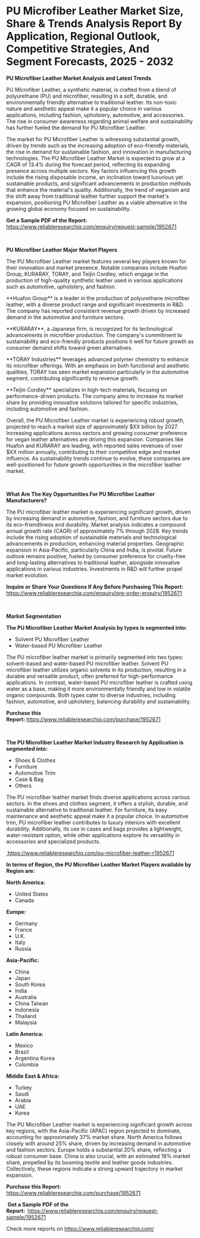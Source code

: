 <p><h1>PU Microfiber Leather Market Size, Share & Trends Analysis Report By Application, Regional Outlook, Competitive Strategies, And Segment Forecasts, 2025 - 2032</h1></p><p><strong>PU Microfiber Leather Market Analysis and Latest Trends</strong></p>
<p><p>PU Microfiber Leather, a synthetic material, is crafted from a blend of polyurethane (PU) and microfiber, resulting in a soft, durable, and environmentally friendly alternative to traditional leather. Its non-toxic nature and aesthetic appeal make it a popular choice in various applications, including fashion, upholstery, automotive, and accessories. The rise in consumer awareness regarding animal welfare and sustainability has further fueled the demand for PU Microfiber Leather.</p><p>The market for PU Microfiber Leather is witnessing substantial growth, driven by trends such as the increasing adoption of eco-friendly materials, the rise in demand for sustainable fashion, and innovation in manufacturing technologies. The PU Microfiber Leather Market is expected to grow at a CAGR of 13.4% during the forecast period, reflecting its expanding presence across multiple sectors. Key factors influencing this growth include the rising disposable income, an inclination toward luxurious yet sustainable products, and significant advancements in production methods that enhance the material's quality. Additionally, the trend of veganism and the shift away from traditional leather further support the market's expansion, positioning PU Microfiber Leather as a viable alternative in the growing global economy focused on sustainability.</p></p>
<p><strong>Get a Sample PDF of the Report:&nbsp;</strong> <a href="https://www.reliableresearchiq.com/enquiry/request-sample/1952671?utm_campaign=1996&utm_medium=2&utm_source=Github&utm_content=ia&utm_term=30012025&utm_id=pu-microfiber-leather">https://www.reliableresearchiq.com/enquiry/request-sample/1952671</a></p>
<p>&nbsp;</p>
<p><strong>PU Microfiber Leather Major Market Players</strong></p>
<p><p>The PU Microfiber Leather market features several key players known for their innovation and market presence. Notable companies include Huafon Group, KURARAY, TORAY, and Teijin Cordley, which engage in the production of high-quality synthetic leather used in various applications such as automotive, upholstery, and fashion.</p><p>**Huafon Group** is a leader in the production of polyurethane microfiber leather, with a diverse product range and significant investments in R&D. The company has reported consistent revenue growth driven by increased demand in the automotive and furniture sectors.</p><p>**KURARAY**, a Japanese firm, is recognized for its technological advancements in microfiber production. The company's commitment to sustainability and eco-friendly products positions it well for future growth as consumer demand shifts toward green alternatives. </p><p>**TORAY Industries** leverages advanced polymer chemistry to enhance its microfiber offerings. With an emphasis on both functional and aesthetic qualities, TORAY has seen market expansion particularly in the automotive segment, contributing significantly to revenue growth.</p><p>**Teijin Cordley** specializes in high-tech materials, focusing on performance-driven products. The company aims to increase its market share by providing innovative solutions tailored for specific industries, including automotive and fashion.</p><p>Overall, the PU Microfiber Leather market is experiencing robust growth, projected to reach a market size of approximately $XX billion by 2027. Increasing applications across sectors and growing consumer preference for vegan leather alternatives are driving this expansion. Companies like Huafon and KURARAY are leading, with reported sales revenues of over $XX million annually, contributing to their competitive edge and market influence. As sustainability trends continue to evolve, these companies are well-positioned for future growth opportunities in the microfiber leather market.</p></p>
<p>&nbsp;</p>
<p><strong>What Are The Key Opportunities For PU Microfiber Leather Manufacturers?</strong></p>
<p><p>The PU microfiber leather market is experiencing significant growth, driven by increasing demand in automotive, fashion, and furniture sectors due to its eco-friendliness and durability. Market analysis indicates a compound annual growth rate (CAGR) of approximately 7% through 2028. Key trends include the rising adoption of sustainable materials and technological advancements in production, enhancing material properties. Geographic expansion in Asia-Pacific, particularly China and India, is pivotal. Future outlook remains positive, fueled by consumer preference for cruelty-free and long-lasting alternatives to traditional leather, alongside innovative applications in various industries. Investments in R&D will further propel market evolution.</p></p>
<p><strong>Inquire or Share Your Questions If Any Before Purchasing This Report:</strong> <a href="https://www.reliableresearchiq.com/enquiry/pre-order-enquiry/1952671?utm_campaign=1996&utm_medium=2&utm_source=Github&utm_content=ia&utm_term=30012025&utm_id=pu-microfiber-leather">https://www.reliableresearchiq.com/enquiry/pre-order-enquiry/1952671</a></p>
<p>&nbsp;</p>
<p><strong>Market Segmentation</strong></p>
<p><strong>The PU Microfiber Leather Market Analysis by types is segmented into:</strong></p>
<p><ul><li>Solvent PU Microfiber Leather</li><li>Water-based PU Microfiber Leather</li></ul></p>
<p><p>The PU microfiber leather market is primarily segmented into two types: solvent-based and water-based PU microfiber leather. Solvent PU microfiber leather utilizes organic solvents in its production, resulting in a durable and versatile product, often preferred for high-performance applications. In contrast, water-based PU microfiber leather is crafted using water as a base, making it more environmentally friendly and low in volatile organic compounds. Both types cater to diverse industries, including fashion, automotive, and upholstery, balancing durability and sustainability.</p></p>
<p><strong>Purchase this Report:&nbsp;</strong><a href="https://www.reliableresearchiq.com/purchase/1952671?utm_campaign=1996&utm_medium=2&utm_source=Github&utm_content=ia&utm_term=30012025&utm_id=pu-microfiber-leather">https://www.reliableresearchiq.com/purchase/1952671</a></p>
<p>&nbsp;</p>
<p><strong>The PU Microfiber Leather Market Industry Research by Application is segmented into:</strong></p>
<p><ul><li>Shoes & Clothes</li><li>Furniture</li><li>Automotive Trim</li><li>Case & Bag</li><li>Others</li></ul></p>
<p><p>The PU microfiber leather market finds diverse applications across various sectors. In the shoes and clothes segment, it offers a stylish, durable, and sustainable alternative to traditional leather. For furniture, its easy maintenance and aesthetic appeal make it a popular choice. In automotive trim, PU microfiber leather contributes to luxury interiors with excellent durability. Additionally, its use in cases and bags provides a lightweight, water-resistant option, while other applications explore its versatility in accessories and specialized products.</p></p>
<p><a href="https://www.reliableresearchiq.com/pu-microfiber-leather-r1952671?utm_campaign=1996&utm_medium=2&utm_source=Github&utm_content=ia&utm_term=30012025&utm_id=pu-microfiber-leather">&nbsp;https://www.reliableresearchiq.com/pu-microfiber-leather-r1952671</a></p>
<p><strong>In terms of Region, the PU Microfiber Leather Market Players available by Region are:</strong></p>
<p>
    <p> <strong> North America: </strong>
        <ul>
            <li>United States</li>
            <li>Canada</li>
        </ul>
        </p> 
    <p> <strong> Europe: </strong>
        <ul>
            <li>Germany</li>
            <li>France</li>
            <li>U.K.</li>
            <li>Italy</li>
            <li>Russia</li>
        </ul>
        </p> 
    <p> <strong> Asia-Pacific: </strong>
        <ul>
            <li>China</li>
            <li>Japan</li>
            <li>South Korea</li>
            <li>India</li>
            <li>Australia</li>
            <li>China Taiwan</li>
            <li>Indonesia</li>
            <li>Thailand</li>
            <li>Malaysia</li>
        </ul>
        </p> 
    <p> <strong> Latin America: </strong>
        <ul>
            <li>Mexico</li>
            <li>Brazil</li>
            <li>Argentina Korea</li>
            <li>Colombia</li>
        </ul>
        </p> 
    <p> <strong> Middle East & Africa: </strong>
        <ul>
            <li>Turkey</li>
            <li>Saudi</li>
            <li>Arabia</li>
            <li>UAE</li>
            <li>Korea</li>
        </ul>
    </p>
    </p>
<p><p>The PU Microfiber Leather market is experiencing significant growth across key regions, with the Asia-Pacific (APAC) region projected to dominate, accounting for approximately 37% market share. North America follows closely with around 25% share, driven by increasing demand in automotive and fashion sectors. Europe holds a substantial 20% share, reflecting a robust consumer base. China is also crucial, with an estimated 18% market share, propelled by its booming textile and leather goods industries. Collectively, these regions indicate a strong upward trajectory in market expansion.</p></p>
<p><strong>Purchase this Report: </strong><a href="https://www.reliableresearchiq.com/purchase/1952671?utm_campaign=1996&utm_medium=2&utm_source=Github&utm_content=ia&utm_term=30012025&utm_id=pu-microfiber-leather">https://www.reliableresearchiq.com/purchase/1952671</a></p>
<p>&nbsp;<strong>Get a Sample PDF of the Report:&nbsp;&nbsp;</strong><a href="https://www.reliableresearchiq.com/enquiry/request-sample/1952671?utm_campaign=1996&utm_medium=2&utm_source=Github&utm_content=ia&utm_term=30012025&utm_id=pu-microfiber-leather">https://www.reliableresearchiq.com/enquiry/request-sample/1952671</a></p>
<p><strong></strong></p>
<p>Check more reports on <a href="https://www.reliableresearchiq.com/?utm_campaign=1996&utm_medium=2&utm_source=Github&utm_content=ia&utm_term=30012025&utm_id=pu-microfiber-leather">https://www.reliableresearchiq.com/</a></p>
